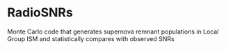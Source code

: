 RadioSNRs
=========

Monte Carlo code that generates supernova remnant populations in Local Group ISM and statistically compares with observed SNRs
